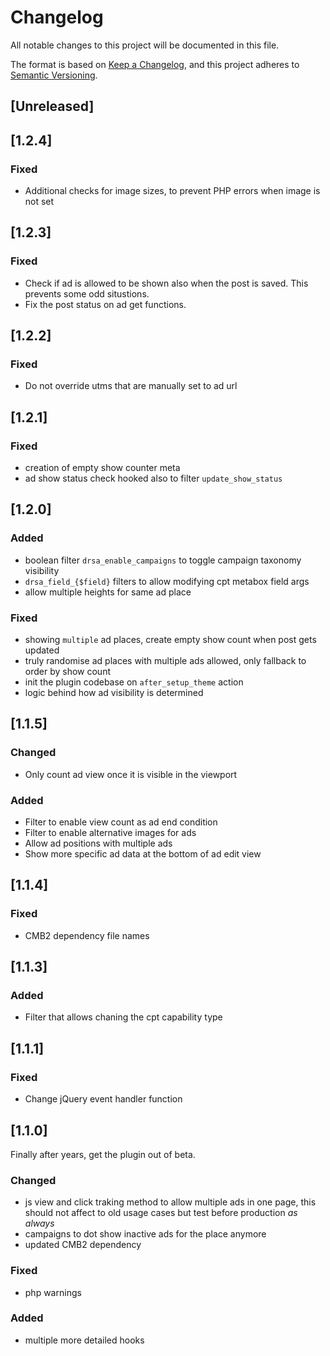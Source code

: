 # Changelog
All notable changes to this project will be documented in this file.

The format is based on [Keep a Changelog](https://keepachangelog.com/en/1.0.0/), and this project adheres to [Semantic Versioning](https://semver.org/spec/v2.0.0.html).

## [Unreleased]

## [1.2.4]
### Fixed
- Additional checks for image sizes, to prevent PHP errors when image is not set

## [1.2.3]
### Fixed
- Check if ad is allowed to be shown also when the post is saved. This prevents some odd situstions.
- Fix the post status on ad get functions.

## [1.2.2]
### Fixed
- Do not override utms that are manually set to ad url

## [1.2.1]
### Fixed
- creation of empty show counter meta
- ad show status check hooked also to filter `update_show_status`

## [1.2.0]
### Added
- boolean filter `drsa_enable_campaigns` to toggle campaign taxonomy visibility
- `drsa_field_{$field}` filters to allow modifying cpt metabox field args
- allow multiple heights for same ad place

### Fixed
- showing `multiple` ad places, create empty show count when post gets updated
- truly randomise ad places with multiple ads allowed, only fallback to order by show count
- init the plugin codebase on `after_setup_theme` action
- logic behind how ad visibility is determined

## [1.1.5]
### Changed
- Only count ad view once it is visible in the viewport

### Added
- Filter to enable view count as ad end condition
- Filter to enable alternative images for ads
- Allow ad positions with multiple ads
- Show more specific ad data at the bottom of ad edit view

## [1.1.4]
### Fixed
- CMB2 dependency file names

## [1.1.3]
### Added
- Filter that allows chaning the cpt capability type

## [1.1.1]
### Fixed
- Change jQuery event handler function

## [1.1.0]
Finally after years, get the plugin out of beta.

### Changed
- js view and click traking method to allow multiple ads in one page, this should not affect to old usage cases but test before production _as always_
- campaigns to dot show inactive ads for the place anymore
- updated CMB2 dependency

### Fixed
- php warnings

### Added
- multiple more detailed hooks
